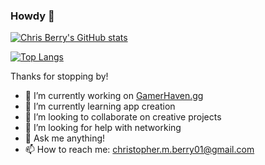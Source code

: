 ### Howdy 👋

[![Chris Berry's GitHub stats](https://github-readme-stats.vercel.app/api?username=c-berry&hide=stars&theme=synthwave)](https://github.com/c-berry)

[![Top Langs](https://github-readme-stats.vercel.app/api/top-langs/?username=c-berry&theme=synthwave&layout=compact)](https://github.com/c-berry/spring-blog)

<!--
**c-berry/c-berry** is a ✨ _special_ ✨ repository because its `README.md` (this file) appears on your GitHub profile.
-->

Thanks for stopping by!

- 🔭 I’m currently working on <a href="https://gamerhaven.gg">GamerHaven.gg</a>
- 🌱 I’m currently learning app creation
- 👯 I’m looking to collaborate on creative projects
- 🤔 I’m looking for help with networking
- 💬 Ask me anything!
- 📫 How to reach me: christopher.m.berry01@gmail.com
